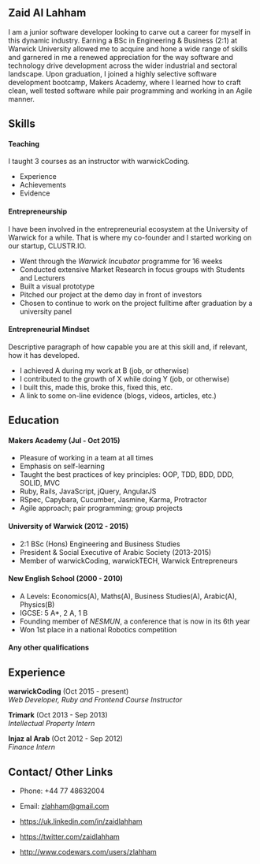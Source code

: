 ## Zaid Al Lahham

I am a junior software developer looking to carve out a career for myself in this dynamic industry. Earning a BSc in Engineering & Business (2:1) at Warwick University allowed me to acquire and hone a wide range of skills and garnered in me a renewed appreciation for the way software and technology drive development across the wider industrial and sectoral landscape. Upon graduation, I joined a highly selective software development bootcamp, Makers Academy, where I learned how to craft clean, well tested software while pair programming and working in an Agile manner.  

## Skills

#### Teaching

I taught 3 courses as an instructor with warwickCoding.

- Experience
- Achievements
- Evidence

#### Entrepreneurship

I have been involved in the entrepreneurial ecosystem at the University of Warwick for a while. That is where my co-founder and I started working on our startup, CLUSTR.IO.

- Went through the *Warwick Incubator* programme for 16 weeks
- Conducted extensive Market Research in focus groups with Students and Lecturers
- Built a visual prototype
- Pitched our project at the demo day in front of investors
- Chosen to continue to work on the project fulltime after graduation by a university panel

#### Entrepreneurial Mindset

Descriptive paragraph of how capable you are at this skill and, if relevant, how it has developed.

- I achieved A during my work at B (job, or otherwise)
- I contributed to the growth of X while doing Y (job, or otherwise)
- I built this, made this, broke this, fixed this, etc.
- A link to some on-line evidence (blogs, videos, articles, etc.)

## Education

#### Makers Academy (Jul - Oct 2015)

- Pleasure of working in a team at all times
- Emphasis on self-learning
- Taught the best practices of key principles: OOP, TDD, BDD, DDD, SOLID, MVC
- Ruby, Rails, JavaScript, jQuery, AngularJS
- RSpec, Capybara, Cucumber, Jasmine, Karma, Protractor
- Agile approach; pair programming; group projects

#### University of Warwick (2012 - 2015)

- 2:1 BSc (Hons) Engineering and Business Studies
- President & Social Executive of Arabic Society (2013-2015)
- Member of warwickCoding, warwickTECH, Warwick Entrepreneurs

#### New English School (2000 - 2010)

- A Levels: Economics(A), Maths(A), Business Studies(A), Arabic(A), Physics(B)
- IGCSE: 5 A*, 2 A, 1 B
- Founding member of *NESMUN*, a conference that is now in its 6th year
- Won 1st place in a national Robotics competition

#### Any other qualifications


## Experience

**warwickCoding** (Oct 2015 - present)    
*Web Developer, Ruby and Frontend Course Instructor*

**Trimark** (Oct 2013 - Sep 2013)   
*Intellectual Property Intern*  

**Injaz al Arab** (Oct 2012 - Sep 2012)   
*Finance Intern*  

## Contact/ Other Links

- Phone: +44 77 48632004
- Email: zlahham@gmail.com

- https://uk.linkedin.com/in/zaidlahham
- https://twitter.com/zaidlahham
- http://www.codewars.com/users/zlahham

